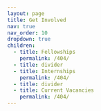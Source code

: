 ```yaml
---
layout: page
title: Get Involved
nav: true
nav_order: 10
dropdown: true
children:
  - title: Fellowships
    permalink: /404/
  - title: divider
  - title: Internships
    permalink: /404/
  - title: divider
  - title: Current Vacancies
    permalink: /404/
---
```

